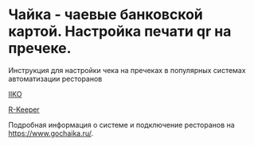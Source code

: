 # Чайка - чаевые банковской картой. Настройка печати qr на пречеке.
Инструкция для настройки чека на пречеках в популярных системах автоматизации ресторанов

[IIKO](IIKO.md)

[R-Keeper](RKEEPER.md)


Подробная информация о системе и подключение ресторанов на https://www.gochaika.ru/.
